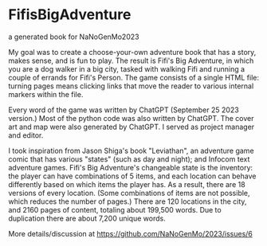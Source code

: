 # FifisBigAdventure
a generated book for NaNoGenMo2023

My goal was to create a choose-your-own adventure book that has a story, makes sense, and is fun to play. The result is Fifi's Big Adventure, in which you are a dog walker in a big city, tasked with walking Fifi and running a couple of errands for Fifi's Person. The game consists of a single HTML file: turning pages means clicking links that move the reader to various internal markers within the file.

Every word of the game was written by ChatGPT (September 25 2023 version.) Most of the python code was also written by ChatGPT. The cover art and map were also generated by ChatGPT. I served as project manager and editor.

I took inspiration from Jason Shiga's book "Leviathan", an adventure game comic that has various "states" (such as day and night); and Infocom text adventure games. Fifi's Big Adventure's changeable state is the inventory: the player can have combinations of 5 items, and each location can behave differently based on which items the player has. As a result, there are 18 versions of every location. (Some combinations of items are not possible, which reduces the number of pages.) There are 120 locations in the city, and 2160 pages of content, totaling about 199,500 words. Due to duplication there are about 7,200 unique words.

More details/discussion at https://github.com/NaNoGenMo/2023/issues/6
